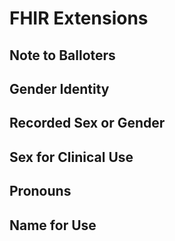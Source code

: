 # FHIR Extensions

## Note to Balloters

## Gender Identity

## Recorded Sex or Gender

## Sex for Clinical Use

## Pronouns

## Name for Use

